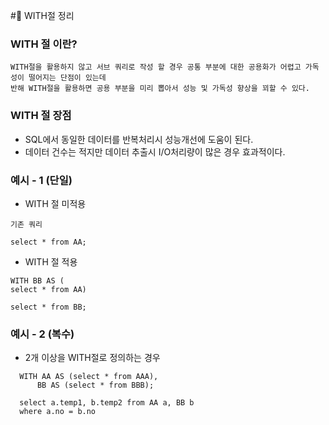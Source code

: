#:book: WITH절 정리

### WITH 절 이란?
```
WITH절을 활용하지 않고 서브 쿼리로 작성 할 경우 공통 부분에 대한 공용화가 어렵고 가독성이 떨어지는 단점이 있는데 
반해 WITH절을 활용하면 공용 부분을 미리 뽑아서 성능 및 가독성 향상을 꾀할 수 있다.
```

### WITH 절 장점
- SQL에서 동일한 데이터를 반복처리시 성능개선에 도움이 된다.
- 데이터 건수는 적지만 데이터 추출시 I/O처리량이 많은 경우 효과적이다.


### 예시 - 1 (단일)
- WITH 절 미적용
```
기존 쿼리

select * from AA;
```

- WITH 절 적용
```
WITH BB AS (
select * from AA)

select * from BB;
```

### 예시 - 2 (복수) 
- 2개 이상을 WITH절로 정의하는 경우
```
  WITH AA AS (select * from AAA),
      BB AS (select * from BBB);
    
  select a.temp1, b.temp2 from AA a, BB b
  where a.no = b.no
```

